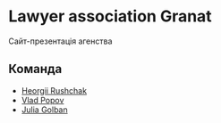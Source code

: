 # Lawyer association Granat

Сайт-презентація агенства

## Команда

- [Heorgii Rushchak](https://github.com/Heorgii)
- [Vlad Popov](https://github.com/StudentVlad5)
- [Julia Golban](https://github.com/JuliaGolban)
